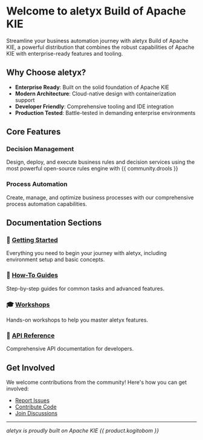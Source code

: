 # Welcome to aletyx Build of Apache KIE

Streamline your business automation journey with aletyx Build of Apache KIE, a powerful distribution that combines the robust capabilities of Apache KIE with enterprise-ready features and tooling.

## Why Choose aletyx?

- **Enterprise Ready**: Built on the solid foundation of Apache KIE
- **Modern Architecture**: Cloud-native design with containerization support
- **Developer Friendly**: Comprehensive tooling and IDE integration
- **Production Tested**: Battle-tested in demanding enterprise environments

## Core Features

### Decision Management

Design, deploy, and execute business rules and decision services using the most powerful open-source rules engine with {{ community.drools }}

### Process Automation

Create, manage, and optimize business processes with our comprehensive process automation capabilities.

## Documentation Sections

### 🚀 [Getting Started](getting-started/index.md)

Everything you need to begin your journey with aletyx, including environment setup and basic concepts.

### 📘 [How-To Guides](how-to/index.md)

Step-by-step guides for common tasks and advanced features.

### 🎓 [Workshops](workshops/index.md)

Hands-on workshops to help you master aletyx features.

### 🔧 [API Reference](api/index.md)

Comprehensive API documentation for developers.

## Get Involved

We welcome contributions from the community! Here's how you can get involved:

- [Report Issues](https://github.com/aletyx/issues)
- [Contribute Code](https://github.com/aletyx/contributing)
- [Join Discussions](https://github.com/aletyx/discussions)

<!-- ## Enterprise Support -->

<!-- Need professional support? [Contact us](https://www.aletyx.ai/contact) to learn about our enterprise offerings. -->

---

_aletyx is proudly built on Apache KIE {{ product.kogitobom }}_
